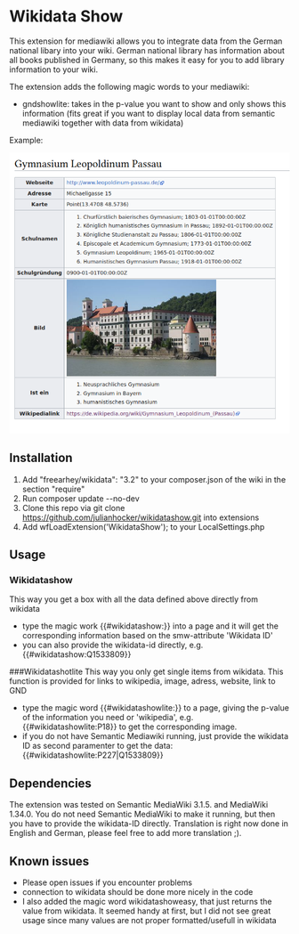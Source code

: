 # Wikidata Show
This extension for mediawiki allows you to integrate data from the German national libary into your wiki. German national library has information about all books published in Germany, so this makes it easy for you to add library information to your wiki.
 
The extension adds the following magic words to your mediawiki:
* gndshowlite: takes in the p-value you want to show and only shows this information (fits great if you want to display local data from semantic mediawiki together with data from wikidata)

Example:

![alt text](https://raw.githubusercontent.com/julianhocker/wikidatashow/master/example.png "Example of extension")

## Installation
1. Add "freearhey/wikidata": "3.2" to your composer.json of the wiki in the section "require"
2. Run composer update --no-dev
3. Clone this repo via git clone https://github.com/julianhocker/wikidatashow.git into extensions 
4. Add wfLoadExtension('WikidataShow'); to your LocalSettings.php

## Usage
### Wikidatashow
This way you get a box with all the data defined above directly from wikidata
* type the magic work {{#wikidatashow:}} into a page and it will get the corresponding information based on the smw-attribute 'Wikidata ID'
* you can also provide the wikidata-id directly, e.g. {{#wikidatashow:Q1533809}}

###Wikidatashotlite
This way you only get single items from wikidata. This function is provided for links to wikipedia, image, adress, website, link to GND
* type the magic word {{#wikidatashowlite:}} to a page, giving the p-value of the information you need or 'wikipedia', e.g. {{#wikidatashowlite:P18}} to get the corresponding image. 
* if you do not have Semantic Mediawiki running, just provide the wikidata ID as second paramenter to get the data: 
{{#wikidatashowlite:P227|Q1533809}}

## Dependencies
The extension was tested on Semantic MediaWiki 3.1.5. and MediaWiki 1.34.0. You do not need Semantic MediaWiki to make it running, but then you have to provide the wikidata-ID directly.  Translation is right now done in English and German, please feel free to add more translation ;). 

## Known issues 
* Please open issues if you encounter problems 
* connection to wikidata should be done more nicely in the code
* I also added the magic word wikidatashoweasy, that just returns the value from wikidata. It seemed handy at first, but I did not see great usage since many values are not proper formatted/usefull in wikidata